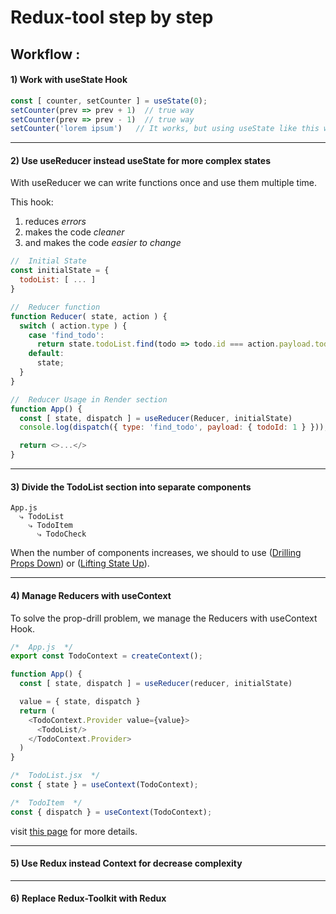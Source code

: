 # Redux-tool step by step

## Workflow :

#### 1) Work with useState Hook

```javascript
const [ counter, setCounter ] = useState(0);
setCounter(prev => prev + 1)  // true way
setCounter(prev => prev - 1)  // true way
setCounter('lorem ipsum')   // It works, but using useState like this will cause errors.
```

<hr/>

#### 2) Use useReducer instead useState for more complex states

With useReducer we can write functions once and use them multiple time.

This hook:

1) reduces *errors*
2) makes the code *cleaner*
3) and makes the code *easier to change*

```javascript
//  Initial State
const initialState = {
  todoList: [ ... ]
}

//  Reducer function
function Reducer( state, action ) {
  switch ( action.type ) {
    case 'find_todo':
      return state.todoList.find(todo => todo.id === action.payload.todoId)
    default:
      state;
  }
}

//  Reducer Usage in Render section
function App() {
  const [ state, dispatch ] = useReducer(Reducer, initialState)
  console.log(dispatch({ type: 'find_todo', payload: { todoId: 1 } }));

  return <>...</>
}
```

<hr/>

#### 3) Divide the TodoList section into separate components

```
App.js 
  ⤷ TodoList
    ⤷ TodoItem
      ⤷ TodoCheck
```

When the number of components increases, we should to use
([Drilling Props Down](https://kentcdodds.com/blog/prop-drilling))
or ([Lifting State Up](https://reactjs.org/docs/lifting-state-up.html)).

<hr/>

#### 4) Manage Reducers with useContext

To solve the prop-drill problem, we manage the Reducers with useContext Hook.

```javascript
/*  App.js  */
export const TodoContext = createContext();

function App() {
  const [ state, dispatch ] = useReducer(reducer, initialState)

  value = { state, dispatch }
  return (
    <TodoContext.Provider value={value}>
      <TodoList/>
    </TodoContext.Provider>
  )
}

/*  TodoList.jsx  */
const { state } = useContext(TodoContext);

/*  TodoItem  */
const { dispatch } = useContext(TodoContext);

```

visit [this page](https://medium.com/swlh/avoid-prop-drilling-with-react-context-a00392ee3d8)
for more details.

<hr/>

#### 5) Use Redux instead Context for decrease complexity

<hr/>

#### 6) Replace Redux-Toolkit with Redux